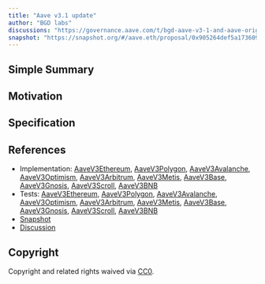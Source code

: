 ```yaml
---
title: "Aave v3.1 update"
author: "BGD labs"
discussions: "https://governance.aave.com/t/bgd-aave-v3-1-and-aave-origin/17305"
snapshot: "https://snapshot.org/#/aave.eth/proposal/0x905264def5a1736097807e33b43bed5271844c6aed9d4f46e047fe6810e39160"
---
```


## Simple Summary

## Motivation

## Specification

## References

- Implementation: [AaveV3Ethereum](https://github.com/bgd-labs/aave-proposals-v3/blob/main/src/20240624_Multi_AaveV31Update/AaveV3Ethereum_AaveV31Update_20240624.sol), [AaveV3Polygon](https://github.com/bgd-labs/aave-proposals-v3/blob/main/src/20240624_Multi_AaveV31Update/AaveV3Polygon_AaveV31Update_20240624.sol), [AaveV3Avalanche](https://github.com/bgd-labs/aave-proposals-v3/blob/main/src/20240624_Multi_AaveV31Update/AaveV3Avalanche_AaveV31Update_20240624.sol), [AaveV3Optimism](https://github.com/bgd-labs/aave-proposals-v3/blob/main/src/20240624_Multi_AaveV31Update/AaveV3Optimism_AaveV31Update_20240624.sol), [AaveV3Arbitrum](https://github.com/bgd-labs/aave-proposals-v3/blob/main/src/20240624_Multi_AaveV31Update/AaveV3Arbitrum_AaveV31Update_20240624.sol), [AaveV3Metis](https://github.com/bgd-labs/aave-proposals-v3/blob/main/src/20240624_Multi_AaveV31Update/AaveV3Metis_AaveV31Update_20240624.sol), [AaveV3Base](https://github.com/bgd-labs/aave-proposals-v3/blob/main/src/20240624_Multi_AaveV31Update/AaveV3Base_AaveV31Update_20240624.sol), [AaveV3Gnosis](https://github.com/bgd-labs/aave-proposals-v3/blob/main/src/20240624_Multi_AaveV31Update/AaveV3Gnosis_AaveV31Update_20240624.sol), [AaveV3Scroll](https://github.com/bgd-labs/aave-proposals-v3/blob/main/src/20240624_Multi_AaveV31Update/AaveV3Scroll_AaveV31Update_20240624.sol), [AaveV3BNB](https://github.com/bgd-labs/aave-proposals-v3/blob/main/src/20240624_Multi_AaveV31Update/AaveV3BNB_AaveV31Update_20240624.sol)
- Tests: [AaveV3Ethereum](https://github.com/bgd-labs/aave-proposals-v3/blob/main/src/20240624_Multi_AaveV31Update/AaveV3Ethereum_AaveV31Update_20240624.t.sol), [AaveV3Polygon](https://github.com/bgd-labs/aave-proposals-v3/blob/main/src/20240624_Multi_AaveV31Update/AaveV3Polygon_AaveV31Update_20240624.t.sol), [AaveV3Avalanche](https://github.com/bgd-labs/aave-proposals-v3/blob/main/src/20240624_Multi_AaveV31Update/AaveV3Avalanche_AaveV31Update_20240624.t.sol), [AaveV3Optimism](https://github.com/bgd-labs/aave-proposals-v3/blob/main/src/20240624_Multi_AaveV31Update/AaveV3Optimism_AaveV31Update_20240624.t.sol), [AaveV3Arbitrum](https://github.com/bgd-labs/aave-proposals-v3/blob/main/src/20240624_Multi_AaveV31Update/AaveV3Arbitrum_AaveV31Update_20240624.t.sol), [AaveV3Metis](https://github.com/bgd-labs/aave-proposals-v3/blob/main/src/20240624_Multi_AaveV31Update/AaveV3Metis_AaveV31Update_20240624.t.sol), [AaveV3Base](https://github.com/bgd-labs/aave-proposals-v3/blob/main/src/20240624_Multi_AaveV31Update/AaveV3Base_AaveV31Update_20240624.t.sol), [AaveV3Gnosis](https://github.com/bgd-labs/aave-proposals-v3/blob/main/src/20240624_Multi_AaveV31Update/AaveV3Gnosis_AaveV31Update_20240624.t.sol), [AaveV3Scroll](https://github.com/bgd-labs/aave-proposals-v3/blob/main/src/20240624_Multi_AaveV31Update/AaveV3Scroll_AaveV31Update_20240624.t.sol), [AaveV3BNB](https://github.com/bgd-labs/aave-proposals-v3/blob/main/src/20240624_Multi_AaveV31Update/AaveV3BNB_AaveV31Update_20240624.t.sol)
- [Snapshot](https://snapshot.org/#/aave.eth/proposal/0x905264def5a1736097807e33b43bed5271844c6aed9d4f46e047fe6810e39160)
- [Discussion](https://governance.aave.com/t/bgd-aave-v3-1-and-aave-origin/17305)

## Copyright

Copyright and related rights waived via [CC0](https://creativecommons.org/publicdomain/zero/1.0/).
